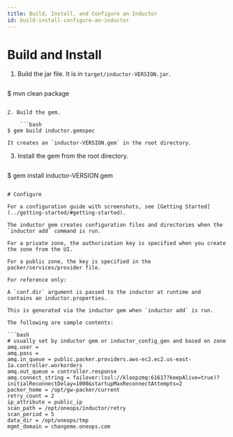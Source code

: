 ```yaml
---
title: Build, Install, and Configure an Inductor
id: build-install-configure-an-inductor
---
```


# Build and Install

1. Build the jar file. It is in `target/inductor-VERSION.jar`.
    
    ```bash
$ mvn clean package
```
    
2. Build the gem. 
    
    ```bash
$ gem build inductor.gemspec
```
    
    It creates an `inductor-VERSION.gem` in the root directory.

3. Install the gem from the root directory.
    
    ```bash
$ gem install inductor-VERSION.gem
```

# Configure

For a configuration guide with screenshots, see [Getting Started](../getting-started/#getting-started).

The inductor gem creates configuration files and directories when the `inductor add` command is run.

For a private zone, the authorization key is specified when you create the zone from the UI.

For a public zone, the key is specified in the packer/services/provider file.

For reference only:

A `conf.dir` argument is passed to the inductor at runtime and contains an inductor.properties.

This is generated via the inductor gem when `inductor add` is run. 

The following are sample contents:

```bash
# usually set by inductor gem or inductor_config_gen and based on zone
amq.user =
amq.pass =
amq.in_queue = public.packer.providers.aws-ec2.ec2.us-east-1a.controller.workorders
amq.out_queue = controller.response
amq.connect_string = failover:(ssl://kloopzmq:61617?keepAlive=true)?initialReconnectDelay=1000&startupMaxReconnectAttempts=2
packer_home = /opt/gw-packer/current
retry_count = 2
ip_attribute = public_ip
scan_path = /opt/oneops/inductor/retry
scan_period = 5
data_dir = /opt/oneops/tmp
mgmt_domain = changeme.oneops.com
```

